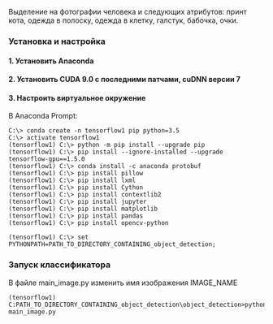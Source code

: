 Выделение на фотографии человека и следующих атрибутов: принт кота, одежда в полоску, одежда в клетку, галстук, бабочка, очки.

### Установка и настройка

#### 1. Установить Anaconda
#### 2. Установить CUDA 9.0 с последними патчами, cuDNN версии 7
#### 3. Настроить виртуальное окружение

В Anaconda Prompt:
```
C:\> conda create -n tensorflow1 pip python=3.5
C:\> activate tensorflow1
(tensorflow1) C:\> python -m pip install --upgrade pip
(tensorflow1) C:\> pip install --ignore-installed --upgrade tensorflow-gpu==1.5.0
(tensorflow1) C:\> conda install -c anaconda protobuf
(tensorflow1) C:\> pip install pillow
(tensorflow1) C:\> pip install lxml
(tensorflow1) C:\> pip install Cython
(tensorflow1) C:\> pip install contextlib2
(tensorflow1) C:\> pip install jupyter
(tensorflow1) C:\> pip install matplotlib
(tensorflow1) C:\> pip install pandas
(tensorflow1) C:\> pip install opencv-python

(tensorflow1) C:\> set PYTHONPATH=PATH_TO_DIRECTORY_CONTAINING_object_detection;
```

### Запуск классификатора

В файле main_image.py изменить имя изображения IMAGE_NAME
```
(tensorflow1) C:PATH_TO_DIRECTORY_CONTAINING_object_detection\object_detection>python main_image.py
```

